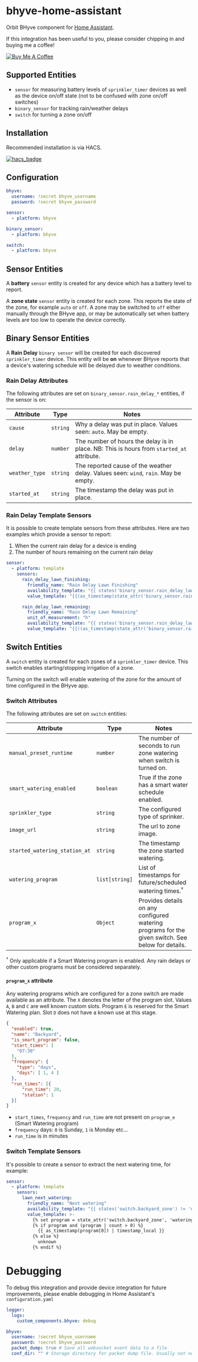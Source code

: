 # bhyve-home-assistant

Orbit BHyve component for [Home Assistant](https://www.home-assistant.io/).

If this integration has been useful to you, please consider chipping in and buying me a coffee!

<a href="https://www.buymeacoffee.com/sebr" target="_blank"><img src="https://www.buymeacoffee.com/assets/img/custom_images/orange_img.png" alt="Buy Me A Coffee"></a>

## Supported Entities

- `sensor` for measuring battery levels of `sprinkler_timer` devices as well as the device on/off state (not to be confused with zone on/off switches)
- `binary_sensor` for tracking rain/weather delays
- `switch` for turning a zone on/off

## Installation

Recommended installation is via HACS.

[![hacs_badge](https://img.shields.io/badge/HACS-Default-orange.svg)](https://github.com/custom-components/hacs)

## Configuration

```yaml
bhyve:
  username: !secret bhyve_username
  password: !secret bhyve_password

sensor:
  - platform: bhyve

binary_sensor:
  - platform: bhyve

switch:
  - platform: bhyve
```

## Sensor Entities

A **battery** `sensor` entity is created for any device which has a battery level to report.

A **zone state** `sensor` entity is created for each zone. This reports the state of the zone, for example `auto` or `off`. A zone may be switched to `off` either manually through the BHyve app, or may be automatically set when battery levels are too low to operate the device correctly.

## Binary Sensor Entities

A **Rain Delay** `binary sensor` will be created for each discovered `sprinkler_timer` device. This entity will be **on** whenever BHyve reports that a device's watering schedule will be delayed due to weather conditions.

### Rain Delay Attributes

The following attributes are set on `binary_sensor.rain_delay_*` entities, if the sensor is on:

| Attribute      | Type     | Notes                                                                                     |
| -------------- | -------- | ----------------------------------------------------------------------------------------- |
| `cause`        | `string` | Why a delay was put in place. Values seen: `auto`. May be empty.                          |
| `delay`        | `number` | The number of hours the delay is in place. NB: This is hours from `started_at` attribute. |
| `weather_type` | `string` | The reported cause of the weather delay. Values seen: `wind`, `rain`. May be empty.       |
| `started_at`   | `string` | The timestamp the delay was put in place.                                                 |

### Rain Delay Template Sensors

It is possible to create template sensors from these attributes. Here are two examples which provide a sensor to report:

1. When the current rain delay for a device is ending
2. The number of hours remaining on the current rain delay

```yaml
sensor:
  - platform: template
    sensors:
      rain_delay_lawn_finishing:
        friendly_name: "Rain Delay Lawn Finishing"
        availability_template: "{{ states('binary_sensor.rain_delay_lawn') != 'unavailable' }}"
        value_template: "{{(as_timestamp(state_attr('binary_sensor.rain_delay_lawn', 'started_at')) + state_attr('binary_sensor.rain_delay_lawn', 'delay') * 3600) | timestamp_local }}"

      rain_delay_lawn_remaining:
        friendly_name: "Rain Delay Lawn Remaining"
        unit_of_measurement: "h"
        availability_template: "{{ states('binary_sensor.rain_delay_lawn') != 'unavailable' }}"
        value_template: "{{((as_timestamp(state_attr('binary_sensor.rain_delay_lawn', 'started_at')) + state_attr('binary_sensor.rain_delay_lawn', 'delay') * 3600 - as_timestamp(now())) / 3600) | round(0) }}"
```

## Switch Entities

A `switch` entity is created for each zones of a `sprinkler_timer` device. This switch enables starting/stopping irrigation of a zone.

Turning on the switch will enable watering of the zone for the amount of time configured in the BHyve app.

### Switch Attributes

The following attributes are set on `switch` entities:

| Attribute                     | Type           | Notes                                                                                             |
| ----------------------------- | -------------- | ------------------------------------------------------------------------------------------------- |
| `manual_preset_runtime`       | `number`       | The number of seconds to run zone watering when switch is turned on.                              |
| `smart_watering_enabled`      | `boolean`      | True if the zone has a smart water schedule enabled.                                              |
| `sprinkler_type`              | `string`       | The configured type of sprinker.                                                                  |
| `image_url`                   | `string`       | The url to zone image.                                                                            |
| `started_watering_station_at` | `string`       | The timestamp the zone started watering.                                                          |
| `watering_program`            | `list[string]` | List of timestamps for future/scheduled watering times.<sup>†</sup>                               |
| `program_x`                   | `Object`       | Provides details on any configured watering programs for the given switch. See below for details. |

<sup>†</sup> Only applicable if a Smart Watering program is enabled. Any rain delays or other custom programs must be considered separately.

#### `program_x` attribute

Any watering programs which are configured for a zone switch are made available as an attribute. The `X` denotes the letter of the program slot. Values `A`, `B` and `C` are well known custom slots. Program `E` is reserved for the Smart Watering plan. Slot `D` does not have a known use at this stage.

```json
{
  "enabled": true,
  "name": "Backyard",
  "is_smart_program": false,
  "start_times": [
    "07:30"
  ],
  "frequency": {
    "type": "days",
    "days": [ 1, 4 ]
  },
  "run_times": [{
      "run_time": 20,
      "station": 1
  }]
}
```
* `start_times`, `frequency` and `run_time` are not present on `program_e` (Smart Watering program)
* `frequency` days: `0` is Sunday, `1` is Monday etc...
* `run_time` is in minutes

### Switch Template Sensors

It's possible to create a sensor to extract the next watering time, for example:

```yaml
sensor:
  - platform: template
    sensors:
      lawn_next_watering:
        friendly_name: "Next watering"
        availability_template: "{{ states('switch.backyard_zone') != 'unavailable' }}"
        value_template: >-
          {% set program = state_attr('switch.backyard_zone', 'watering_program') -%}
          {% if program and (program | count > 0) %}
            {{ as_timestamp(program[0]) | timestamp_local }}
          {% else %}
            unknown
          {% endif %}
```

# Debugging

To debug this integration and provide device integration for future improvements, please enable debugging in Home Assistant's `configuration.yaml`

```yaml
logger:
  logs:
    custom_components.bhyve: debug

bhyve:
  username: !secret bhyve_username
  password: !secret bhyve_password
  packet_dump: true # Save all websocket event data to a file
  conf_dir: "" # Storage directory for packet dump file. Usually not needed, defaults to hass_config_dir/.bhyve
```
